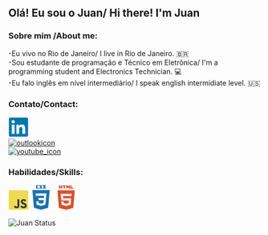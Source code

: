 ## Olá! Eu sou o Juan/ Hi there! I'm Juan


### Sobre mim /About me:
-Eu vivo no Rio de Janeiro/ I live in Rio de Janeiro. :brazil:<br>
-Sou estudante de programação e Técnico em Eletrônica/ I'm a programming student and Electronics Technician. :computer:<br>
-Eu falo inglês em nível intermediário/ I speak english intermidiate level. :us:

### Contato/Contact:
<a href="https://www.linkedin.com/in/juandefranca/">

<img src="https://raw.githubusercontent.com/devicons/devicon/master/icons/linkedin/linkedin-original.svg" alt="linkedin perfil" width="40" height="40">

</a>

<div>
<a href="mailto:juan.defranca@hotmail.com">
   
<img src="https://image.flaticon.com/icons/png/512/906/906312.png" alt="outlookicon" width="45" height="45">
   
   
   </a>
  </div>
  
  <a href="https://www.youtube.com/channel/UC01WBGz98ENUinryBF-7t6A">
   
   <img src="https://image.flaticon.com/icons/png/512/1384/1384060.png" alt="youtube_icon" width="40" height="40">
                                                                             
  </a>

                                                                             
### Habilidades/Skills:

<img src="https://raw.githubusercontent.com/devicons/devicon/master/icons/javascript/javascript-original.svg" alt="javascripticone" width="40" height="40"><img src="https://raw.githubusercontent.com/devicons/devicon/master/icons/css3/css3-plain-wordmark.svg" alt="cssincone" width="50" height="50"><img src="https://raw.githubusercontent.com/devicons/devicon/master/icons/html5/html5-plain-wordmark.svg" alt="htmlicone" width="50" height="50">


![Juan Status](https://github-readme-stats.vercel.app/api?username=juanfigueiredo&show_icons=true)

